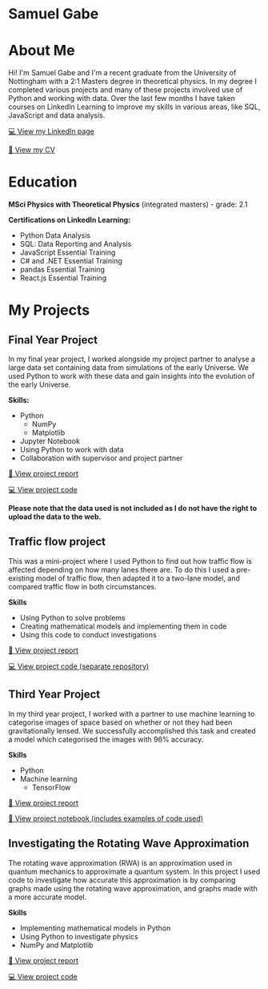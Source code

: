 # Samuel Gabe
# About Me
Hi! I'm Samuel Gabe and I'm a recent graduate from the University of Nottingham with a 2:1 Masters degree in theoretical physics. In my degree I completed various projects and many of these projects involved use of Python and working with data. Over the last few months I have taken courses on LinkedIn Learning to improve my skills in various areas, like SQL, JavaScript and data analysis.

[💻 View my LinkedIn page](https://linkedin.com/in/samgabe)

[📝 View my CV](Samuel-Gabe-CV.pdf)


# Education
**MSci Physics with Theoretical Physics** (integrated masters) - grade: 2.1

**Certifications on LinkedIn Learning:**
* Python Data Analysis
* SQL: Data Reporting and Analysis
* JavaScript Essential Training
* C# and .NET Essential Training
* pandas Essential Training
* React.js Essential Training


# My Projects
## Final Year Project
In my final year project, I worked alongside my project partner to analyse a large data set containing data from simulations of the early Universe. We used Python to work with these data and gain insights into the evolution of the early Universe. 

**Skills:**
* Python
  * NumPy
  * Matplotlib
* Jupyter Notebook
* Using Python to work with data
* Collaboration with supervisor and project partner

[📄 View project report](masters-project/Masters-Project-Report.pdf)

[💻 View project code](masters-project/)

**Please note that the data used is not included as I do not have the right to upload the data to the web.**

## Traffic flow project
This was a mini-project where I used Python to find out how traffic flow is affected depending on how many lanes there are. To do this I used a pre-existing model of traffic flow, then adapted it to a two-lane model, and compared traffic flow in both circumstances.

**Skills**
* Using Python to solve problems
* Creating mathematical models and implementing them in code
* Using this code to conduct investigations

[📄 View project report](traffic-flow-project/Scientific-Computing-Report.pdf)

[💻 View project code (separate repository)](https://github.com/UoNPhysics/scientific-computing-project-SamuelGabe)

## Third Year Project
In my third year project, I worked with a partner to use machine learning to categorise images of space based on whether or not they had been gravitationally lensed. We successfully accomplished this task and created a model which categorised the images with 96% accuracy. 

**Skills**
* Python
* Machine learning
  * TensorFlow

[📄 View project report](third-year-project/Third-Year-Project-Notebook.pdf)

[📒 View project notebook (includes examples of code used)](third-year-project/Third-Year-Project-Report.pdf)

## Investigating the Rotating Wave Approximation
The rotating wave approximation (RWA) is an approximation used in quantum mechanics to approximate a quantum system. In this project I used code to investigate how accurate this approximation is by comparing graphs made using the rotating wave approximation, and graphs made with a more accurate model.

**Skills**
* Implementing mathematical models in Python
* Using Python to investigate physics
* NumPy and Matplotlib

[📄 View project report](investigating-the-rwa/Investigating-the-RWA-report.pdf)

[💻 View project code](investigating-the-rwa/)



